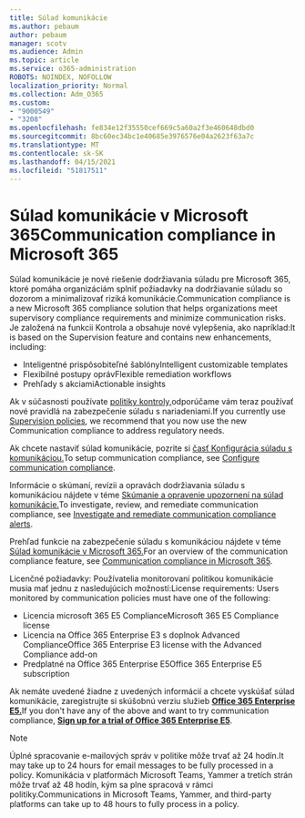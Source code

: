 ```yaml
---
title: Súlad komunikácie
ms.author: pebaum
author: pebaum
manager: scotv
ms.audience: Admin
ms.topic: article
ms.service: o365-administration
ROBOTS: NOINDEX, NOFOLLOW
localization_priority: Normal
ms.collection: Adm_O365
ms.custom:
- "9000549"
- "3208"
ms.openlocfilehash: fe834e12f35550cef669c5a60a2f3e460648dbd0
ms.sourcegitcommit: 8bc60ec34bc1e40685e3976576e04a2623f63a7c
ms.translationtype: MT
ms.contentlocale: sk-SK
ms.lasthandoff: 04/15/2021
ms.locfileid: "51817511"
---
```

# <a name="communication-compliance-in-microsoft-365"></a><span data-ttu-id="09ff1-102">Súlad komunikácie v Microsoft 365</span><span class="sxs-lookup"><span data-stu-id="09ff1-102">Communication compliance in Microsoft 365</span></span>

<span data-ttu-id="09ff1-103">Súlad komunikácie je nové riešenie dodržiavania súladu pre Microsoft 365, ktoré pomáha organizáciám splniť požiadavky na dodržiavanie súladu so dozorom a minimalizovať riziká komunikácie.</span><span class="sxs-lookup"><span data-stu-id="09ff1-103">Communication compliance is a new Microsoft 365 compliance solution that helps organizations meet supervisory compliance requirements and minimize communication risks.</span></span> <span data-ttu-id="09ff1-104">Je založená na funkcii Kontrola a obsahuje nové vylepšenia, ako napríklad:</span><span class="sxs-lookup"><span data-stu-id="09ff1-104">It is based on the Supervision feature and contains new enhancements, including:</span></span>

- <span data-ttu-id="09ff1-105">Inteligentné prispôsobiteľné šablóny</span><span class="sxs-lookup"><span data-stu-id="09ff1-105">Intelligent customizable templates</span></span>
- <span data-ttu-id="09ff1-106">Flexibilné postupy opráv</span><span class="sxs-lookup"><span data-stu-id="09ff1-106">Flexible remediation workflows</span></span>
- <span data-ttu-id="09ff1-107">Prehľady s akciami</span><span class="sxs-lookup"><span data-stu-id="09ff1-107">Actionable insights</span></span>

<span data-ttu-id="09ff1-108">Ak v súčasnosti používate [politiky kontroly,](https://docs.microsoft.com/microsoft-365/compliance/supervision-policies)odporúčame vám teraz používať nové pravidlá na zabezpečenie súladu s nariadeniami.</span><span class="sxs-lookup"><span data-stu-id="09ff1-108">If you currently use [Supervision policies](https://docs.microsoft.com/microsoft-365/compliance/supervision-policies), we recommend that you now use the new Communication compliance to address regulatory needs.</span></span>

<span data-ttu-id="09ff1-109">Ak chcete nastaviť súlad komunikácie, pozrite si [časť Konfigurácia súladu s komunikáciou.](https://docs.microsoft.com/microsoft-365/compliance/communication-compliance-configure)</span><span class="sxs-lookup"><span data-stu-id="09ff1-109">To setup communication compliance, see [Configure communication compliance](https://docs.microsoft.com/microsoft-365/compliance/communication-compliance-configure).</span></span>

<span data-ttu-id="09ff1-110">Informácie o skúmaní, revízii a opravách dodržiavania súladu s komunikáciou nájdete v téme [Skúmanie a opravenie upozornení na súlad komunikácie.](https://docs.microsoft.com/microsoft-365/compliance/communication-compliance-investigate-remediate)</span><span class="sxs-lookup"><span data-stu-id="09ff1-110">To investigate, review, and remediate communication compliance, see [Investigate and remediate communication compliance alerts](https://docs.microsoft.com/microsoft-365/compliance/communication-compliance-investigate-remediate).</span></span>

<span data-ttu-id="09ff1-111">Prehľad funkcie na zabezpečenie súladu s komunikáciou nájdete v téme [Súlad komunikácie v Microsoft 365.](https://docs.microsoft.com/microsoft-365/compliance/communication-compliance)</span><span class="sxs-lookup"><span data-stu-id="09ff1-111">For an overview of the communication compliance feature, see [Communication compliance in Microsoft 365](https://docs.microsoft.com/microsoft-365/compliance/communication-compliance).</span></span>

<span data-ttu-id="09ff1-112">Licenčné požiadavky: Používatelia monitorovaní politikou komunikácie musia mať jednu z nasledujúcich možností:</span><span class="sxs-lookup"><span data-stu-id="09ff1-112">License requirements: Users monitored by communication policies must have one of the following:</span></span>

- <span data-ttu-id="09ff1-113">Licencia microsoft 365 E5 Compliance</span><span class="sxs-lookup"><span data-stu-id="09ff1-113">Microsoft 365 E5 Compliance license</span></span>
- <span data-ttu-id="09ff1-114">Licencia na Office 365 Enterprise E3 s doplnok Advanced Compliance</span><span class="sxs-lookup"><span data-stu-id="09ff1-114">Office 365 Enterprise E3 license with the Advanced Compliance add-on</span></span>
- <span data-ttu-id="09ff1-115">Predplatné na Office 365 Enterprise E5</span><span class="sxs-lookup"><span data-stu-id="09ff1-115">Office 365 Enterprise E5 subscription</span></span>

<span data-ttu-id="09ff1-116">Ak nemáte uvedené žiadne z uvedených informácií a chcete vyskúšať súlad komunikácie, zaregistrujte si skúšobnú verziu služieb **[Office 365 Enterprise E5.](https://go.microsoft.com/fwlink/p/?LinkID=698279)**</span><span class="sxs-lookup"><span data-stu-id="09ff1-116">If you don't have any of the above and want to try communication compliance, **[Sign up for a trial of Office 365 Enterprise E5](https://go.microsoft.com/fwlink/p/?LinkID=698279)**.</span></span>

> [!NOTE]
> <span data-ttu-id="09ff1-117">Úplné spracovanie e-mailových správ v politike môže trvať až 24 hodín.</span><span class="sxs-lookup"><span data-stu-id="09ff1-117">It may take up to 24 hours for email messages to be fully processed in a policy.</span></span> <span data-ttu-id="09ff1-118">Komunikácia v platformách Microsoft Teams, Yammer a tretích strán môže trvať až 48 hodín, kým sa plne spracová v rámci politiky.</span><span class="sxs-lookup"><span data-stu-id="09ff1-118">Communications in Microsoft Teams, Yammer, and third-party platforms can take up to 48 hours to fully process in a policy.</span></span>
